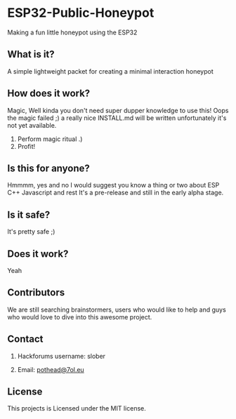 # ESP32-Public-Honeypot
Making a fun little honeypot using the ESP32 

## What is it?
A simple lightweight packet for creating a minimal interaction honeypot

## How does it work?
Magic, Well kinda you don't need super dupper knowledge to use this!
Oops the magic failed ;) a really nice INSTALL.md will be written unfortunately it's not yet available.
1) Perform magic ritual
.) 
6) Profit!

## Is this for anyone?
Hmmmm, yes and no I would suggest you know a thing or two about ESP C++ Javascript and rest
It's a pre-release and still in the early alpha stage.

## Is it safe?
It's pretty safe ;)

## Does it work?
Yeah 

## Contributors
We are still searching brainstormers, users who would like to help and guys who would love to dive into this awesome project.

## Contact
1) Hackforums username: slober

2) Email: pothead@7ol.eu

## License
This projects is Licensed under the MIT license.
